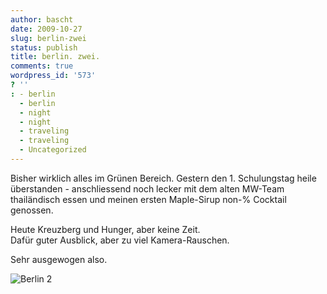 ```yaml
---
author: bascht
date: 2009-10-27
slug: berlin-zwei
status: publish
title: berlin. zwei.
comments: true
wordpress_id: '573'
? ''
: - berlin
  - berlin
  - night
  - night
  - traveling
  - traveling
  - Uncategorized
---
```



Bisher wirklich alles im Grünen Bereich. Gestern den 1.
Schulungstag heile überstanden - anschliessend noch lecker mit dem
alten MW-Team thailändisch essen und meinen ersten Maple-Sirup
non-% Cocktail genossen.  

Heute Kreuzberg und Hunger, aber keine Zeit.  
Dafür guter Ausblick, aber zu viel Kamera-Rauschen.

Sehr ausgewogen also.


![Berlin 2](/blog/2009-10-27-berlin-zwei/2009-10-27_18-38-51-scaled-1000.jpg)
